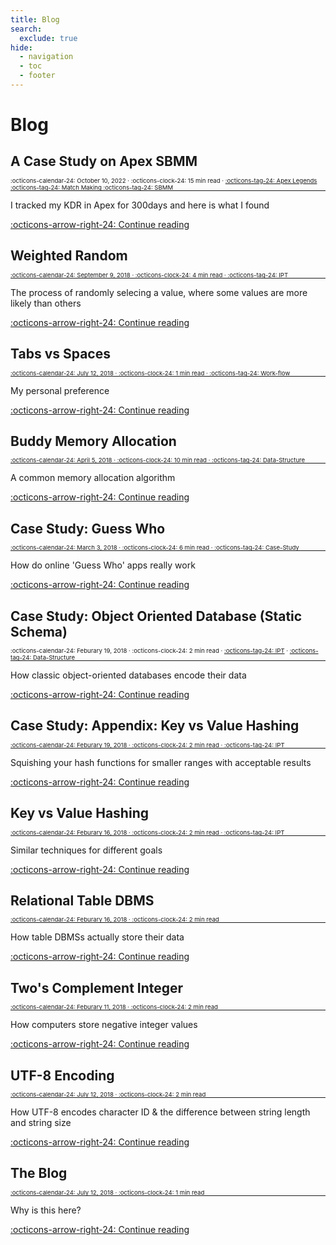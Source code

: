 ```yaml
---
title: Blog
search:
  exclude: true
hide:
  - navigation
  - toc
  - footer
---
```


<style>
	aside {
    display: block;
    margin: -5px 0px -15px 0px;
    font-size: .6rem;
  }
</style>

# Blog

## A Case Study on Apex SBMM

<aside markdown>
:octicons-calendar-24: October 10, 2022 ·
:octicons-clock-24: 15 min read ·
<a href="/tags/#apex-legends">:octicons-tag-24: Apex Legends</a>
<a href="/tags/#match-making">:octicons-tag-24: Match Making</a>
<a href="/tags/#sbmm">:octicons-tag-24: SBMM</a>
</aside>

---

I tracked my KDR in Apex for 300days and here is what I found

  [:octicons-arrow-right-24: Continue reading](apex-ssbm-nov22.md)

## Weighted Random

<aside markdown>
:octicons-calendar-24: September 9, 2018 ·
:octicons-clock-24: 4 min read ·
<a href="/tags/#ipt">:octicons-tag-24: IPT</a>
</aside>

---

The process of randomly selecing a value, where some values are more likely than others

  [:octicons-arrow-right-24: Continue reading](11.md)


## Tabs vs Spaces

<aside markdown>
:octicons-calendar-24: July 12, 2018 ·
:octicons-clock-24: 1 min read ·
<a href="/tags/#work-flow">:octicons-tag-24: Work-flow</a>
</aside>

---

My personal preference

  [:octicons-arrow-right-24: Continue reading](10.md)

## Buddy Memory Allocation

<aside markdown>
:octicons-calendar-24: April 5, 2018 ·
:octicons-clock-24: 10 min read ·
<a href="/tags/#data-structure">:octicons-tag-24: Data-Structure</a>
</aside>

---

A common memory allocation algorithm

  [:octicons-arrow-right-24: Continue reading](7.md)


## Case Study: Guess Who

<aside markdown>
:octicons-calendar-24: March 3, 2018 ·
:octicons-clock-24: 6 min read ·
<a href="/tags/#case-study">:octicons-tag-24: Case-Study</a>
</aside>

---

How do online 'Guess Who' apps really work

  [:octicons-arrow-right-24: Continue reading](7.md)


## Case Study: Object Oriented Database (Static Schema)

<aside markdown>
:octicons-calendar-24: Feburary 19, 2018 ·
:octicons-clock-24: 2 min read ·
<a href="/tags/#ipt">:octicons-tag-24: IPT</a> ·
<a href="/tags/#data-structure">:octicons-tag-24: Data-Structure</a>
</aside>

---

How classic object-oriented databases encode their data

  [:octicons-arrow-right-24: Continue reading](6.md)


## Case Study: Appendix: Key vs Value Hashing

<aside markdown>
:octicons-calendar-24: Feburary 19, 2018 ·
:octicons-clock-24: 2 min read ·
<a href="/tags/#ipt">:octicons-tag-24: IPT</a>
</aside>

---

Squishing your hash functions for smaller ranges with acceptable results

  [:octicons-arrow-right-24: Continue reading](5.md)


## Key vs Value Hashing

<aside markdown>
:octicons-calendar-24: Feburary 16, 2018 ·
:octicons-clock-24: 2 min read ·
<a href="/tags/#ipt">:octicons-tag-24: IPT</a>
</aside>

---

Similar techniques for different goals

  [:octicons-arrow-right-24: Continue reading](4.md)


## Relational Table DBMS

<aside markdown>
:octicons-calendar-24: Feburary 16, 2018 ·
:octicons-clock-24: 2 min read
</aside>

---

How table DBMSs actually store their data

  [:octicons-arrow-right-24: Continue reading](3.md)


## Two's Complement Integer

<aside markdown>
:octicons-calendar-24: Feburary 11, 2018 ·
:octicons-clock-24: 2 min read
</aside>

---

How computers store negative integer values

  [:octicons-arrow-right-24: Continue reading](2.md)


## UTF-8 Encoding

<aside markdown>
:octicons-calendar-24: July 12, 2018 ·
:octicons-clock-24: 2 min read
</aside>

---

How UTF-8 encodes character ID & the difference between string length and string size

  [:octicons-arrow-right-24: Continue reading](1.md)


## The Blog

<aside markdown>
:octicons-calendar-24: July 12, 2018 ·
:octicons-clock-24: 1 min read
</aside>

---

Why is this here?

  [:octicons-arrow-right-24: Continue reading](0.md)